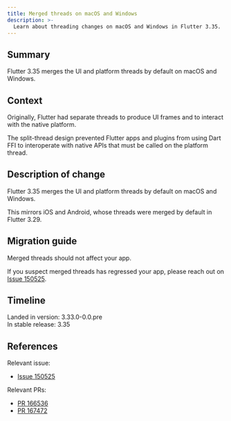 ```yaml
---
title: Merged threads on macOS and Windows
description: >-
  Learn about threading changes on macOS and Windows in Flutter 3.35.
---
```


## Summary

Flutter 3.35 merges the UI and platform threads by default on macOS and Windows.

## Context

Originally, Flutter had separate threads to produce UI frames and to
interact with the native platform.

The split-thread design prevented Flutter apps and plugins from using Dart FFI
to interoperate with native APIs that must be called on the platform thread.

## Description of change

Flutter 3.35 merges the UI and platform threads by default on macOS and Windows.

This mirrors iOS and Android, whose threads were merged by default in
Flutter 3.29.

## Migration guide

Merged threads should not affect your app.

If you suspect merged threads has regressed your app, please reach out on
[Issue 150525][].

## Timeline

Landed in version: 3.33.0-0.0.pre<br>
In stable release: 3.35

## References

Relevant issue:

* [Issue 150525][]

Relevant PRs:

* [PR 166536][]
* [PR 167472][]

[Issue 150525]: {{site.repo.flutter}}/issues/150525
[PR 166536]: {{site.repo.flutter}}/pull/166536
[PR 167472]: {{site.repo.flutter}}/pull/167472
